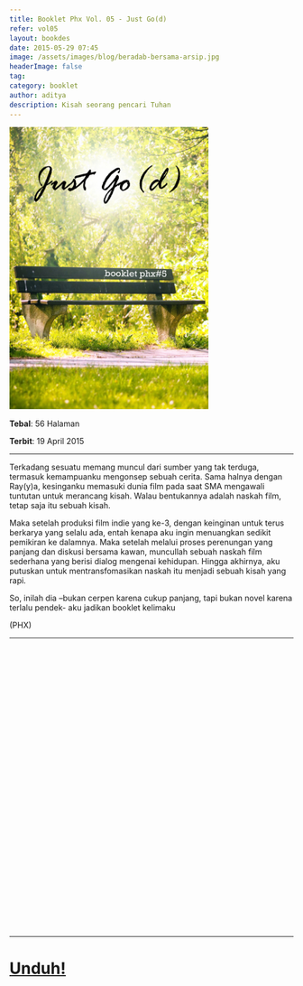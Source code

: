 ```yaml
---
title: Booklet Phx Vol. 05 - Just Go(d)
refer: vol05
layout: bookdes
date: 2015-05-29 07:45
image: /assets/images/blog/beradab-bersama-arsip.jpg
headerImage: false
tag:
category: booklet
author: aditya
description: Kisah seorang pencari Tuhan
---
```


<img class="image" src="/assets/images/cover/booklet5.jpg" alt="__" height="500px">

__Tebal__: 56 Halaman

__Terbit__: 19 April 2015

***

Terkadang sesuatu memang muncul dari sumber yang tak terduga, termasuk kemampuanku mengonsep sebuah cerita. Sama halnya dengan Ray(y)a, kesinganku memasuki dunia film pada saat SMA mengawali tuntutan untuk merancang kisah. Walau bentukannya adalah naskah film, tetap saja itu sebuah kisah.

Maka setelah produksi film indie yang ke-3, dengan keinginan untuk terus berkarya yang selalu ada, entah kenapa aku ingin menuangkan sedikit pemikiran ke dalamnya. Maka setelah melalui proses perenungan yang panjang dan diskusi bersama kawan, muncullah sebuah naskah film sederhana yang berisi dialog mengenai kehidupan. Hingga akhirnya, aku putuskan untuk mentransfomasikan naskah itu menjadi sebuah kisah yang rapi. 

So, inilah dia –bukan cerpen karena cukup panjang, tapi bukan novel karena terlalu pendek- aku jadikan booklet kelimaku

(PHX)

***

<div data-configid="7319434/40305710" style="width:100%; height:500px;" class="issuuembed"></div>
<script type="text/javascript" src="//e.issuu.com/embed.js" async="true"></script>

***

# [Unduh!][akses]

[akses]: https://www.dropbox.com/s/mzimtx502f5qbqg/%235%20Just%20Go%28d%29.pdf?dl=0
